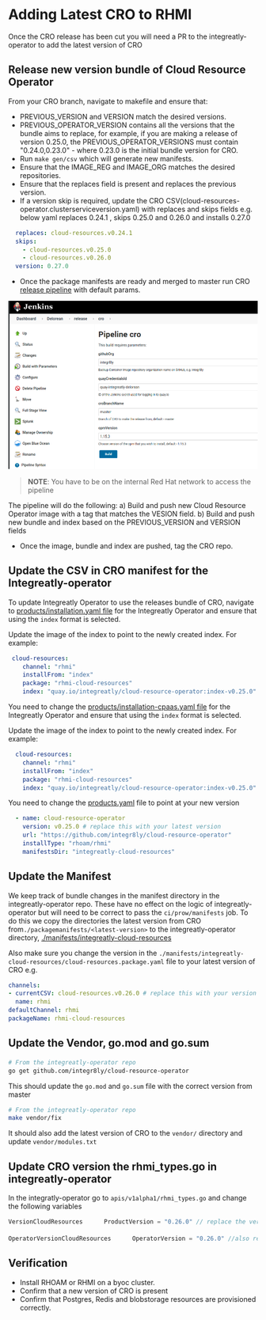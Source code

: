 # Adding Latest CRO to RHMI
Once the CRO release has been cut you will need a PR to the integreatly-operator to
add the latest version of CRO

## Release new version bundle of Cloud Resource Operator

From your CRO branch, navigate to makefile and ensure that:
- PREVIOUS_VERSION and VERSION match the desired versions.
- PREVIOUS_OPERATOR_VERSION contains all the versions that the bundle aims to replace, for example, if you are making a release of version 0.25.0, the PREVIOUS_OPERATOR_VERSIONS
must contain "0.24.0,0.23.0" - where 0.23.0 is the initial bundle version for CRO.
- Run `make gen/csv` which will generate new manifests.
- Ensure that the IMAGE_REG and IMAGE_ORG matches the desired repositories.
- Ensure that the replaces field is present and replaces the previous version.
- If a version skip is required, update the CRO CSV(cloud-resources-operator.clusterserviceversion.yaml) with replaces and skips fields e.g. below yaml replaces 0.24.1 , skips 0.25.0 and 0.26.0 and installs 0.27.0
```yaml
  replaces: cloud-resources.v0.24.1
  skips:
    - cloud-resources.v0.25.0
    - cloud-resources.v0.26.0
  version: 0.27.0
```
- Once the package manifests are ready and merged to master run CRO [release pipeline](https://master-jenkins-csb-intly.apps.ocp4.prod.psi.redhat.com/job/Delorean/job/release/job/cro/) with default params. 

![release pipeline](img/pipeline.png?raw=true)
>**NOTE**: You have to be on the internal Red Hat network to access the pipeline

The pipeline will do the following:
a) Build and push new Cloud Resource Operator image with a tag that matches the VESION field.
b) Build and push new bundle and index based on the PREVIOUS_VERSION and VERSION fields 
- Once the image, bundle and index are pushed, tag the CRO repo.

## Update the CSV in CRO manifest for the Integreatly-operator

To update Integreatly Operator to use the releases bundle of CRO, navigate to [products/installation.yaml file](https://github.com/integr8ly/integreatly-operator/blob/master/products/installation.yaml#L64) 
for the Integreatly Operator and ensure that using the `index` format is selected. 

Update the image of the index to point to the newly created index. For example:

```yaml
 cloud-resources:
    channel: "rhmi"
    installFrom: "index"
    package: "rhmi-cloud-resources"
    index: "quay.io/integreatly/cloud-resource-operator:index-v0.25.0"
```

You need to change the [products/installation-cpaas.yaml file](https://github.com/integr8ly/integreatly-operator/blob/master/products/installation-cpaas.yaml#L80-L84) 
for the Integreatly Operator and ensure that using the `index` format is selected. 

Update the image of the index to point to the newly created index. For example:

```yaml
  cloud-resources:
    channel: "rhmi"
    installFrom: "index"
    package: "rhmi-cloud-resources"
    index: "quay.io/integreatly/cloud-resource-operator:index-v0.25.0"
```

You need to change the [products.yaml](https://github.com/integr8ly/integreatly-operator/blob/master/products/products.yaml) 
file to point at your new version
```yaml
  - name: cloud-resource-operator
    version: v0.25.0 # replace this with your latest version
    url: "https://github.com/integr8ly/cloud-resource-operator"
    installType: "rhoam/rhmi"
    manifestsDir: "integreatly-cloud-resources"
```

## Update the Manifest

We keep track of bundle changes in the manifest directory in the integreatly-operator repo. These have no effect on the 
logic of integreatly-operator but will need to be correct to pass the `ci/prow/manifests` job. To do this we copy the 
directories the latest version from CRO from`./packagemanifests/<latest-version>` to the 
integreatly-operator directory,
[./manifests/integreatly-cloud-resources](https://github.com/integr8ly/integreatly-operator/tree/master/manifests/integreatly-cloud-resources) 

Also make sure you change the version in the `./manifests/integreatly-cloud-resources/cloud-resources.package.yaml`
file to your latest version of CRO e.g.
```yaml
channels:
- currentCSV: cloud-resources.v0.26.0 # replace this with your version of CRO
  name: rhmi
defaultChannel: rhmi
packageName: rhmi-cloud-resources
```
 
## Update the Vendor, go.mod and go.sum

```bash
# From the integreatly-operator repo
go get github.com/integr8ly/cloud-resource-operator
```
This should update the `go.mod` and `go.sum` file with the correct version from master
```bash
# From the integreatly-operator repo
make vendor/fix
```
It should also add the latest version of CRO to the `vendor/` directory and update
`vendor/modules.txt`

## Update CRO version the rhmi_types.go in integreatly-operator

In the integratly-operator go to `apis/v1alpha1/rhmi_types.go` and change the following variables 

```go
VersionCloudResources      ProductVersion = "0.26.0" // replace the version with your new version here

OperatorVersionCloudResources      OperatorVersion = "0.26.0" //also replace it here
```

## Verification
- Install RHOAM or RHMI on a byoc cluster.
- Confirm that a new version of CRO is present
- Confirm that Postgres, Redis and blobstorage resources are provisioned correctly.

